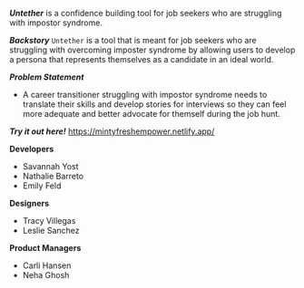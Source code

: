 ***Untether*** is a confidence building tool for job seekers who are struggling with impostor syndrome.

***Backstory***
`Untether` is a tool that is meant for job seekers who are struggling with overcoming imposter syndrome by allowing users to develop a persona that represents themselves as a candidate in an ideal world.

***Problem Statement***
- A career transitioner struggling with impostor syndrome needs to translate their skills and develop stories for interviews so they can feel more adequate and better advocate for themself during the job hunt.

***Try it out here!***
https://mintyfreshempower.netlify.app/

**Developers**
- Savannah Yost
- Nathalie Barreto
- Emily Feld

**Designers**
- Tracy Villegas
- Leslie Sanchez

**Product Managers**
- Carli Hansen
- Neha Ghosh
